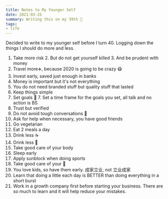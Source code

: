 ```yaml
---
title: Notes to My Younger Self
date: 2021-03-25
summary: Writing this on my 39th 🥳 
tags: 
- life
---  
```


Decided to write to my younger self before I turn 40. Logging down the things I should do more and less. 

1. Take more risk 
	2. But do not get yourself killed 
	3. And be prudent with money
4. Travel more✈️, because 2020 is going to be crazy 😷
4. Invest early, saved just enough in banks 
5. Money is important but it's not everything 
5. You do not need branded stuff but quality stuff that lasted  
6. Keep things simple
7. Set goals 🥅
	7. Set a time frame for the goals you set, all talk and no action is BS
7. Trust but verified 
7. Do not avoid tough conversations 💪
8. Ask for help when necessary, you have good friends 
5. Go vegetarian 
6. Eat 2 meals a day 
6. Drink less ☕️ 
7. Drink less 🍺 
7. Take good care of your body 
8. Sleep early 
8. Apply sunblock when doing sports 
9. Take good care of your 👀 
10. You love kids, so have them early. 成家立业, not 立业成家
11. Learn that doing a little each day is BETTER than doing everything in a short burst
21. Work in a growth company first before starting your business. There are so much to learn and it will help reduce your mistakes.
